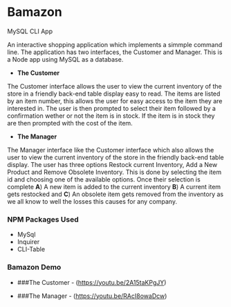 # **Bamazon**
MySQL CLI App



An interactive shopping application which implements a simmple command line. The application has two
interfaces, the Customer and Manager. This is a Node app using MySQL as a database.

* **The Customer**

The Customer interface allows the user to view the current inventory of the store in a friendly back-end
table display easy to read. The items are listed by an item number, this allows the user for easy access
to the item they are interested in. The user is then prompted to select their item followed by a confirmation wether or not the item is in stock. If the item is in stock they are then prompted with the cost of the item.

* **The Manager**

The Manager interface like the Customer interface which also allows the user to view the current inventory of the 
store in the friendly back-end table display. The user has three options Restock current Inventory, Add a New Product and Remove Obsolete Inventory. This is done by selecting the item id and choosing one of the available
options. Once their selection is complete **A**) A new item is added to the current inventory **B**) A current item gets restocked and **C**) An obsolete item gets removed from the inventory as we all know to well the losses this causes for any company.

### NPM Packages Used

* MySql
* Inquirer
* CLI-Table


### Bamazon Demo

* ###The Customer - (https://youtu.be/2A15taKPgJY)



* ###The Manager - (https://youtu.be/RAcI8owaDcw)




